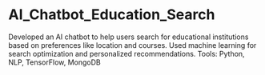 # AI_Chatbot_Education_Search
Developed an AI chatbot to help users search for educational institutions based on preferences like location and courses. Used machine learning for search optimization and personalized recommendations. Tools: Python, NLP, TensorFlow, MongoDB
